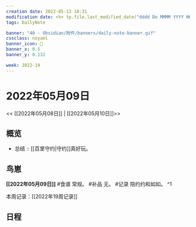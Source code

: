 ```yaml
---
creation date: 2022-05-13 10:31
modification date: <%+ tp.file.last_modified_date("dddd Do MMMM YYYY HH:mm:ss") %>
tags: DailyNote

banner: "40 - Obsidian/附件/banners/daily-note-banner.gif"
cssclass: noyaml
banner_icon: 💌
banner_x: 0.5
banner_y: 0.132

week: 2022-19
---
```


# 2022年05月09日

<< [[2022年05月08日]] | [[2022年05月10日]]>>


## 概览
- 总结 :: [[百里守约|守约]]真好玩。
## 鸟崽
**[[2022年05月09日]]**
#食谱 常规。
#补品 无。
#记录 陪约约和如如。
^1

本周记录：[[2022年19周记录]]

## 日程
